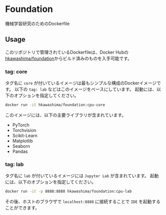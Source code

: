 # Foundation
機械学習研究のためのDockerfile

## Usage
このリポジトリで管理されているDockerfileは、Docker Hubの[hkawashima/foundation](https://hub.docker.com/r/hkawashima/foundation)からビルド済みのものを入手可能です。

### tag: core
タグ名に `core` が付いているイメージは最もシンプルな構成のDockerイメージです。
以下の `tag: lab` などはこのイメージをベースにしています。
起動には、以下のオプションを指定してください。

```sh
docker run -it hkawashima/foundation:cpu-core
```

このイメージには、以下の主要ライブラリが含まれています。

*   PyTorch
*   Torchvision
*   Scikit-Learn
*   Matplotlib
*   Seaborn
*   Pandas

### tag: lab
タグ名に `lab` が付いているイメージには `Jupyter Lab` が含まれています。
起動には、以下のオプションを指定してください。

```sh
docker run -it -p 8888:8888 hkawashima/foundation:cpu-lab
```

その後、ホストのブラウザで `localhost:8888` に接続することで `IDE` を起動することができます。

